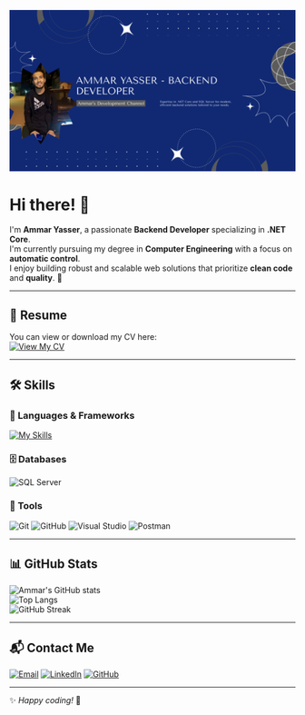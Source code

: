 <!-- Banner (create a free one on Canva and replace the link) -->
![Banner](https://raw.githubusercontent.com/Ammar-Yasser8/Ammar-Yasser8/main/banner.png)

# Hi there! 👋

I'm **Ammar Yasser**, a passionate **Backend Developer** specializing in **.NET Core**.  
I'm currently pursuing my degree in **Computer Engineering** with a focus on **automatic control**.  
I enjoy building robust and scalable web solutions that prioritize **clean code** and **quality**. 🚀  

---

## 📄 Resume  
You can view or download my CV here:  
[![View My CV](https://img.shields.io/badge/View%20My%20CV-0077B5?style=for-the-badge&logo=readthedocs&logoColor=white)](your-cv-link)

---

## 🛠 Skills  

### 🚀 Languages & Frameworks
[![My Skills](https://skillicons.dev/icons?i=cs,dotnet,js,html,css,bootstrap)](https://skillicons.dev)

### 🗄 Databases
![SQL Server](https://img.shields.io/badge/SQL%20Server-CC2927?style=for-the-badge&logo=microsoftsqlserver&logoColor=white)

### 🧰 Tools
![Git](https://img.shields.io/badge/Git-F05032?style=for-the-badge&logo=git&logoColor=white)
![GitHub](https://img.shields.io/badge/GitHub-181717?style=for-the-badge&logo=github&logoColor=white)
![Visual Studio](https://img.shields.io/badge/Visual%20Studio-5C2D91?style=for-the-badge&logo=visualstudio&logoColor=white)
![Postman](https://img.shields.io/badge/Postman-FF6C37?style=for-the-badge&logo=postman&logoColor=white)

---

## 📊 GitHub Stats  

![Ammar's GitHub stats](https://github-readme-stats.vercel.app/api?username=Ammar-Yasser8&show_icons=true&theme=radical)  
![Top Langs](https://github-readme-stats.vercel.app/api/top-langs/?username=Ammar-Yasser8&layout=compact&theme=radical)  
![GitHub Streak](https://github-readme-streak-stats.herokuapp.com/?user=Ammar-Yasser8&theme=radical)

---

## 📬 Contact Me  

[![Email](https://img.shields.io/badge/Email-D14836?style=for-the-badge&logo=gmail&logoColor=white)](mailto:ammar.yasser8920@gmail.com)
[![LinkedIn](https://img.shields.io/badge/LinkedIn-0077B5?style=for-the-badge&logo=linkedin&logoColor=white)](https://www.linkedin.com/in/yourprofile)
[![GitHub](https://img.shields.io/badge/GitHub-100000?style=for-the-badge&logo=github&logoColor=white)](https://github.com/Ammar-Yasser8)

---

✨ *Happy coding!* 🚀
